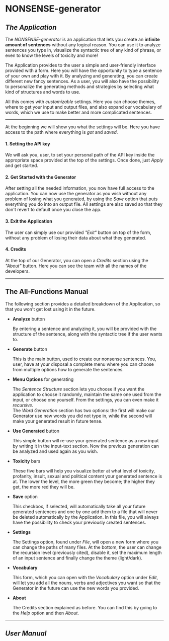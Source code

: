# NONSENSE-generator

## *The Application*

The *NONSENSE-generator* is an application that lets you create an **infinite amount of sentences** without any logical reason. You can use it to analyze sentences you type in, visualize the syntactic tree of any kind of phrase, or even to know the levels of toxicity and more!

The Application provides to the user a simple and user-friendly interface provided with a form. Here you will have the opportunity to type a sentence of your own and play with it. By analyzing and generating, you can create different new fancy sentences. As a user, you will also have the possibility to personalize the generating methods and strategies by selecting what kind of structures and words to use.

All this comes with *customizable* settings. Here you can choose themes, where to get your input and output files, and also expand our vocabulary of words, which we use to make better and more complicated sentences.

---

At the beginning we will show you what the settings will be. Here you have access to the path where everything is *got* and *saved*.

#### 1. **Setting the API key**

We will ask you, user, to set your personal path of the API key inside the appropriate space provided at the top of the settings. Once done, just *Apply* and get started.

#### 2. **Get Started with the Generator**

After setting all the needed information, you now have full access to the application. You can now use the generator as you wish without any problem of losing what you generated, by using the *Save* option that puts everything you do into an output file. All settings are also saved so that they don't revert to default once you close the app. 

#### 3. **Exit the Application**

The user can simply use our provided *"Exit"* button on top of the form, without any problem of losing their data about what they generated.

#### 4. **Credits**

At the top of our Generator, you can open a *Credits* section using the *"About"* button. Here you can see the team with all the names of the developers.

---

## **The All-Functions Manual**

The following section provides a detailed breakdown of the Application, so that you won't get lost using it in the future.

- **Analyze** button
  
  By entering a sentence and analyzing it, you will be provided with the structure of the sentence, along with the syntactic tree if the user wants to.

- **Generate** button
  
  This is the main button, used to create our nonsense sentences. You, user, have at your disposal a complete menu where you can choose from multiple options how to generate the sentences.

- **Menu Options** for generating
  
  The *Sentence Structure* section lets you choose if you want the application to choose it randomly, maintain the same one used from the input, or choose one yourself. From the settings, you can even make it *recursive*.  
  The *Word Generation* section has two options: the first will make our Generator use new words you did not type in, while the second will make your generated result in future tense.

- **Use Generated** button
  
  This simple button will re-use your generated sentence as a new input by writing it in the input-text section. Now the previous generation can be analyzed and used again as you wish.

- **Toxicity** bars
   
  These five bars will help you visualize better at what level of toxicity, profanity, insult, sexual and political content your generated sentence is at. The lower the level, the more green they become; the higher they get, the more red they will be.

- **Save** option
    
  This checkbox, if selected, will automatically take all your future generated sentences and one by one add them to a file that will never be deleted automatically by the Application. In this file, you will always have the possibility to check your previously created sentences.

- **Settings**
  
  The Settings option, found under *File*, will open a new form where you can change the paths of many files. At the bottom, the user can change the recursion level (previously cited), disable it, set the maximum length of an input sentence and finally change the theme (light/dark).

- **Vocabulary**
  
  This form, which you can open with the *Vocabulary* option under *Edit*, will let you add all the nouns, verbs and adjectives you want so that the Generator in the future can use the new words you provided.

- **About**
   
  The Credits section explained as before. You can find this by going to the *Help* option and then *About*.

---

## *User Manual*

